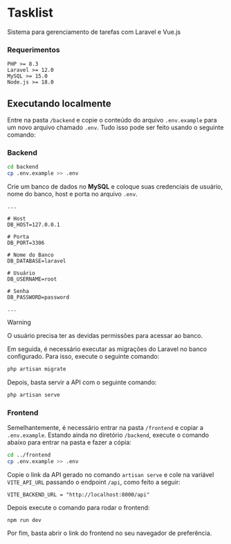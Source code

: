 # Tasklist

Sistema para gerenciamento de tarefas com Laravel e Vue.js

### Requerimentos

```
PHP >= 8.3
Laravel >= 12.0
MySQL >= 15.0
Node.js >= 18.0
```

## Executando localmente

Entre na pasta `/backend` e copie o conteúdo do arquivo `.env.example` para um novo arquivo chamado `.env`. Tudo isso pode ser feito usando o seguinte comando:

### Backend

```bash
cd backend
cp .env.example >> .env
```

Crie um banco de dados no **MySQL** e coloque suas credenciais de usuário, nome do banco, host e porta no arquivo `.env`.

```
...

# Host
DB_HOST=127.0.0.1

# Porta
DB_PORT=3306

# Nome do Banco
DB_DATABASE=laravel

# Usuário
DB_USERNAME=root

# Senha
DB_PASSWORD=password 

...
```

> [!WARNING]
> O usuário precisa ter as devidas permissões para acessar ao banco.

Em seguida, é necessário executar as migrações do Laravel no banco configurado. Para isso, execute o seguinte comando:

```bash
php artisan migrate
```

Depois, basta servir a API com o seguinte comando:

```bash
php artisan serve
```

### Frontend

Semelhantemente, é necessário entrar na pasta `/frontend` e copiar a `.env.example`. Estando ainda no diretório `/backend`, execute o comando abaixo para entrar na pasta e fazer a cópia:

```bash
cd ../frontend
cp .env.example >> .env
```

Copie o link da API gerado no comando `artisan serve` e cole na variável `VITE_API_URL` passando o endpoint `/api`, como feito a seguir:

```
VITE_BACKEND_URL = "http://localhost:8000/api"
```

Depois execute o comando para rodar o frontend:

```
npm run dev
```

Por fim, basta abrir o link do frontend no seu navegador de preferência.
